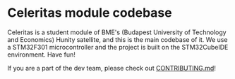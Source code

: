 # Celeritas module codebase
Celeritas is a student module of BME's (Budapest University of Technology and Economics) Hunity satellite,
and this is the main codebase of it.
We use a STM32F301 microcontroller and the project is built on the STM32CubeIDE environment.
Have fun!

If you are a part of the dev team, please check out [CONTRIBUTING.md](CONTRIBUTING.md)!
